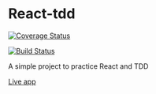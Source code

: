 # React-tdd
[![Coverage Status](https://coveralls.io/repos/github/weaverb/react-tdd/badge.svg?branch=master)](https://coveralls.io/github/weaverb/react-tdd?branch=master)

[![Build Status](https://travis-ci.org/weaverb/react-tdd.svg?branch=master)](https://travis-ci.org/weaverb/react-tdd)

A simple project to practice React and TDD

[Live app](https://weaverb.github.io/react-tdd/)